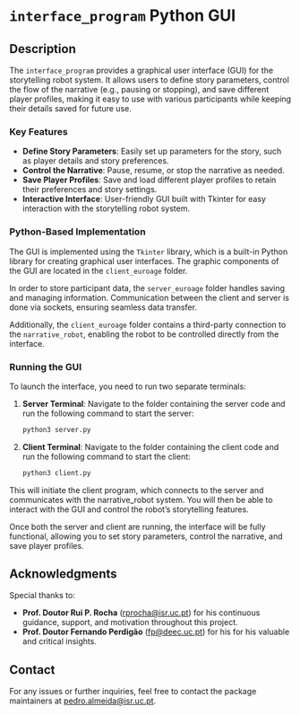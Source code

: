 # `interface_program` Python GUI

## Description

The `interface_program` provides a graphical user interface (GUI) for the storytelling robot system. It allows users to define story parameters, control the flow of the narrative (e.g., pausing or stopping), and save different player profiles, making it easy to use with various participants while keeping their details saved for future use.

### Key Features

- **Define Story Parameters**: Easily set up parameters for the story, such as player details and story preferences.
- **Control the Narrative**: Pause, resume, or stop the narrative as needed.
- **Save Player Profiles**: Save and load different player profiles to retain their preferences and story settings.
- **Interactive Interface**: User-friendly GUI built with Tkinter for easy interaction with the storytelling robot system.

### Python-Based Implementation

The GUI is implemented using the `Tkinter` library, which is a built-in Python library for creating graphical user interfaces. The graphic components of the GUI are located in the `client_euroage` folder. 

In order to store participant data, the `server_euroage` folder handles saving and managing information. Communication between the client and server is done via sockets, ensuring seamless data transfer.

Additionally, the `client_euroage` folder contains a third-party connection to the `narrative_robot`, enabling the robot to be controlled directly from the interface.

### Running the GUI

To launch the interface, you need to run two separate terminals:

1. **Server Terminal**: 
   Navigate to the folder containing the server code and run the following command to start the server:

   ```bash
   python3 server.py
   ```

2. **Client Terminal**: 
   Navigate to the folder containing the client code and run the following command to start the client:

   ```bash
   python3 client.py
   ```

This will initiate the client program, which connects to the server and communicates with the narrative_robot system. You will then be able to interact with the GUI and control the robot’s storytelling features.

Once both the server and client are running, the interface will be fully functional, allowing you to set story parameters, control the narrative, and save player profiles.

## Acknowledgments

Special thanks to:
- **Prof. Doutor Rui P. Rocha** (rprocha@isr.uc.pt) for his continuous guidance, support, and motivation throughout this project.
- **Prof. Doutor Fernando Perdigão** (fp@deec.uc.pt) for his for his valuable and critical insights.


## Contact

For any issues or further inquiries, feel free to contact the package maintainers at pedro.almeida@isr.uc.pt.

